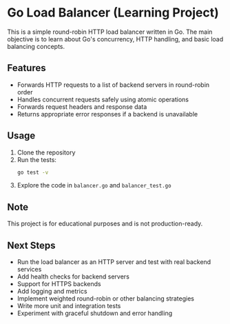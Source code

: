 # Go Load Balancer (Learning Project)

This is a simple round-robin HTTP load balancer written in Go. The main objective is to learn about Go's concurrency, HTTP handling, and basic load balancing concepts.

## Features
- Forwards HTTP requests to a list of backend servers in round-robin order
- Handles concurrent requests safely using atomic operations
- Forwards request headers and response data
- Returns appropriate error responses if a backend is unavailable

## Usage
1. Clone the repository
2. Run the tests:
   ```sh
   go test -v
   ```
3. Explore the code in `balancer.go` and `balancer_test.go`

## Note
This project is for educational purposes and is not production-ready.

## Next Steps
- Run the load balancer as an HTTP server and test with real backend services
- Add health checks for backend servers
- Support for HTTPS backends
- Add logging and metrics
- Implement weighted round-robin or other balancing strategies
- Write more unit and integration tests
- Experiment with graceful shutdown and error handling
